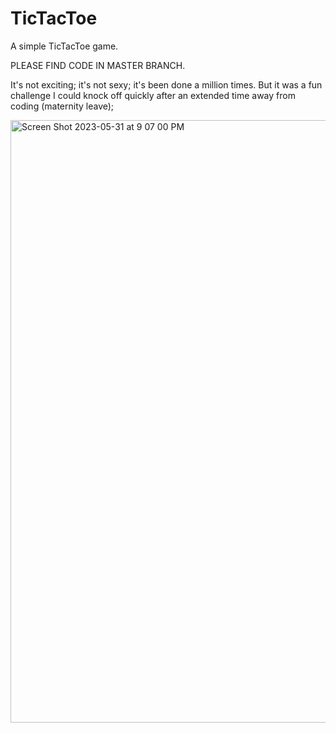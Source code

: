 # TicTacToe
A simple TicTacToe game.

PLEASE FIND CODE IN MASTER BRANCH.

It's not exciting; it's not sexy; it's been done a million times. But it was a fun challenge I could knock off quickly after an extended time away from coding (maternity leave);

<img width="964" alt="Screen Shot 2023-05-31 at 9 07 00 PM" src="https://github.com/Edith2pointOh/TicTacToe/assets/38233282/769c9b0c-e238-4195-acc6-5f74571cf7e6">
